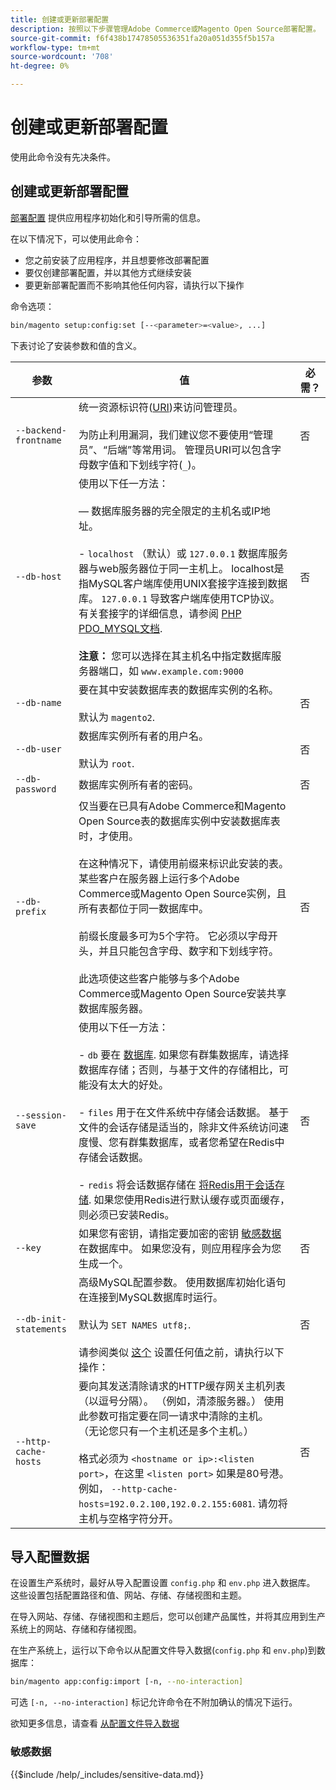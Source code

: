 ```yaml
---
title: 创建或更新部署配置
description: 按照以下步骤管理Adobe Commerce或Magento Open Source部署配置。
source-git-commit: f6f438b17478505536351fa20a051d355f5b157a
workflow-type: tm+mt
source-wordcount: '708'
ht-degree: 0%

---
```



# 创建或更新部署配置

使用此命令没有先决条件。

## 创建或更新部署配置

[部署配置](../../configuration/reference/deployment-files.md) 提供应用程序初始化和引导所需的信息。

在以下情况下，可以使用此命令：

* 您之前安装了应用程序，并且想要修改部署配置
* 要仅创建部署配置，并以其他方式继续安装
* 要更新部署配置而不影响其他任何内容，请执行以下操作

命令选项：

```bash
bin/magento setup:config:set [--<parameter>=<value>, ...]
```

下表讨论了安装参数和值的含义。

| 参数 | 值 | 必需？ |
|--- |--- |--- |
| `--backend-frontname` | 统一资源标识符([URI](https://www.w3.org/Protocols/rfc2616/rfc2616-sec3.html#sec3.2))来访问管理员。<br><br>为防止利用漏洞，我们建议您不要使用“管理员”、“后端”等常用词。 管理员URI可以包含字母数字值和下划线字符(`_`)。 | 否 |
| `--db-host` | 使用以下任一方法：<br><br> — 数据库服务器的完全限定的主机名或IP地址。<br><br>- `localhost` （默认）或 `127.0.0.1` 数据库服务器与web服务器位于同一主机上。 localhost是指MySQL客户端库使用UNIX套接字连接到数据库。 `127.0.0.1` 导致客户端库使用TCP协议。 有关套接字的详细信息，请参阅 [PHP PDO_MYSQL文档](https://www.php.net/manual/en/ref.pdo-mysql.php).<br><br>**注意：** 您可以选择在其主机名中指定数据库服务器端口，如 `www.example.com:9000` | 否 |
| `--db-name` | 要在其中安装数据库表的数据库实例的名称。<br><br>默认为 `magento2`. | 否 |
| `--db-user` | 数据库实例所有者的用户名。<br><br>默认为 `root`. | 否 |
| `--db-password` | 数据库实例所有者的密码。 | 否 |
| `--db-prefix` | 仅当要在已具有Adobe Commerce和Magento Open Source表的数据库实例中安装数据库表时，才使用。<br><br>在这种情况下，请使用前缀来标识此安装的表。 某些客户在服务器上运行多个Adobe Commerce或Magento Open Source实例，且所有表都位于同一数据库中。<br><br>前缀长度最多可为5个字符。 它必须以字母开头，并且只能包含字母、数字和下划线字符。<br><br>此选项使这些客户能够与多个Adobe Commerce或Magento Open Source安装共享数据库服务器。 | 否 |
| `--session-save` | 使用以下任一方法：<br><br>- `db` 要在 [数据库](https://developer.adobe.com/commerce/php/development/cache/partial/database-caching/). 如果您有群集数据库，请选择数据库存储；否则，与基于文件的存储相比，可能没有太大的好处。<br><br>- `files` 用于在文件系统中存储会话数据。 基于文件的会话存储是适当的，除非文件系统访问速度慢、您有群集数据库，或者您希望在Redis中存储会话数据。<br><br>- `redis` 将会话数据存储在 [将Redis用于会话存储](../../configuration/cache/config-redis.md). 如果您使用Redis进行默认缓存或页面缓存，则必须已安装Redis。 | 否 |
| `--key` | 如果您有密钥，请指定要加密的密钥 [敏感数据](#sensitive-data) 在数据库中。 如果您没有，则应用程序会为您生成一个。 | 否 |
| `--db-init-statements` | 高级MySQL配置参数。 使用数据库初始化语句在连接到MySQL数据库时运行。<br><br>默认为 `SET NAMES utf8;`.<br><br>请参阅类似 [这个](https://dev.mysql.com/doc/refman/5.6/en/server-options.html) 设置任何值之前，请执行以下操作： | 否 |
| `--http-cache-hosts` | 要向其发送清除请求的HTTP缓存网关主机列表（以逗号分隔）。 （例如，清漆服务器。） 使用此参数可指定要在同一请求中清除的主机。 （无论您只有一个主机还是多个主机。）<br><br>格式必须为 `<hostname or ip>:<listen port>`，在这里 `<listen port>` 如果是80号港。 例如， `--http-cache-hosts=192.0.2.100,192.0.2.155:6081`. 请勿将主机与空格字符分开。 | 否 |

## 导入配置数据

在设置生产系统时，最好从导入配置设置 `config.php` 和 `env.php` 进入数据库。
这些设置包括配置路径和值、网站、存储、存储视图和主题。

在导入网站、存储、存储视图和主题后，您可以创建产品属性，并将其应用到生产系统上的网站、存储和存储视图。

在生产系统上，运行以下命令以从配置文件导入数据(`config.php` 和 `env.php`)到数据库：

```bash
bin/magento app:config:import [-n, --no-interaction]
```

可选 `[-n, --no-interaction]` 标记允许命令在不附加确认的情况下运行。

欲知更多信息，请查看 [从配置文件导入数据](../../configuration/cli/import-configuration.md)

### 敏感数据

{{$include /help/_includes/sensitive-data.md}}
